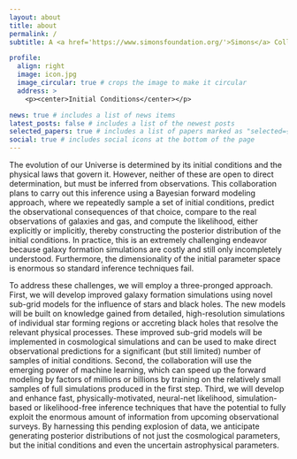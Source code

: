 ```yaml
---
layout: about
title: about
permalink: /
subtitle: A <a href='https://www.simonsfoundation.org/'>Simons</a> Collaboration.

profile:
  align: right
  image: icon.jpg
  image_circular: true # crops the image to make it circular
  address: >
    <p><center>Initial Conditions</center></p>

news: true # includes a list of news items
latest_posts: false # includes a list of the newest posts
selected_papers: true # includes a list of papers marked as "selected={true}"
social: true # includes social icons at the bottom of the page
---
```


The evolution of our Universe is determined by its initial conditions and the physical laws that govern it. However, neither of these are open to direct determination, but must be inferred from observations. This collaboration plans to carry out this inference using a Bayesian forward modeling approach, where we repeatedly sample a set of initial conditions, predict the observational consequences of that choice, compare to the real observations of galaxies and gas, and compute the likelihood, either explicitly or implicitly, thereby constructing the posterior distribution of the initial conditions. In practice, this is an extremely challenging endeavor because galaxy formation simulations are costly and still only incompletely understood. Furthermore, the dimensionality of the initial parameter space is enormous so standard inference techniques fail.

To address these challenges, we will employ a three-pronged approach. First, we will develop improved galaxy formation simulations using novel sub-grid models for the influence of stars and black holes. The new models will be built on knowledge gained from detailed, high-resolution simulations of individual star forming regions or accreting black holes that resolve the relevant physical processes. These improved sub-grid models will be implemented in cosmological simulations and can be used to make direct observational predictions for a significant (but still limited) number of samples of initial conditions. Second, the collaboration will use the emerging power of machine learning, which can speed up the forward modeling by factors of millions or billions by training on the relatively small samples of full simulations produced in the first step. Third, we will develop and enhance fast, physically-motivated, neural-net likelihood, simulation-based or likelihood-free inference techniques that have the potential to fully exploit the enormous amount of information from upcoming observational surveys. By harnessing this pending explosion of data, we anticipate generating posterior distributions of not just the cosmological parameters, but the initial conditions and even the uncertain astrophysical parameters.
